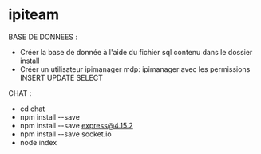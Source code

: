 # ipiteam

BASE DE DONNEES :

- Créer la base de donnée à l'aide du fichier sql contenu dans le dossier install
- Créer un utilisateur ipimanager mdp: ipimanager avec les permissions INSERT UPDATE SELECT

CHAT :
- cd chat
- npm install --save
- npm install --save express@4.15.2
- npm install --save socket.io
- node index
